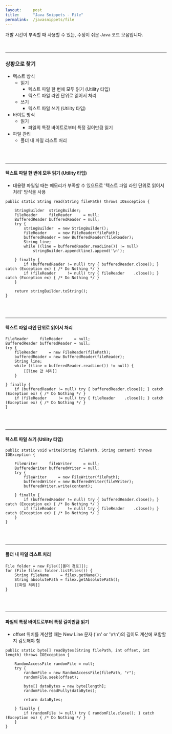 ```yaml
---
layout:     post
title:      "Java Snippets - File"
permalink:  /javasnippets/file
---
```


개발 시간이 부족할 때 사용할 수 있는, 수정이 쉬운 Java 코드 모음입니다.

<br/>

---
### **상황으로 찾기**
* 텍스트 방식
  * 읽기
    * 텍스트 파일 한 번에 모두 읽기 (Utility 타입)
    * 텍스트 파일 라인 단위로 읽어서 처리
  * 쓰기
    * 텍스트 파일 쓰기 (Utility 타입)
* 바이트 방식
  * 읽기
    * 파일의 특정 바이트로부터 특정 길이만큼 읽기
* 파일 관리
  * 폴더 내 파일 리스트 처리

<br/>
<br/>

---
#### **텍스트 파일 한 번에 모두 읽기 (Utility 타입)**
* 대용량 파일일 때는 메모리가 부족할 수 있으므로 '텍스트 파일 라인 단위로 읽어서 처리' 방식을 사용

```
public static String read(String filePath) throws IOException {

	StringBuilder  stringBuilder;
	FileReader     fileReader     = null;
	BufferedReader bufferedReader = null;
	try {
		stringBuilder  = new StringBuilder();
		fileReader     = new FileReader(filePath);
		bufferedReader = new BufferedReader(fileReader);
		String line;
		while ((line = bufferedReader.readLine()) != null)
			stringBuilder.append(line).append('\n');
		
	} finally {
		if (bufferedReader != null) try { bufferedReader.close(); } catch (Exception ex) { /* Do Nothing */ }
		if (fileReader     != null) try { fileReader    .close(); } catch (Exception ex) { /* Do Nothing */ }
	}
	
	return stringBuilder.toString();
}
```

<br/>
<br/>

---
#### **텍스트 파일 라인 단위로 읽어서 처리**

```
FileReader     fileReader     = null;
BufferedReader bufferedReader = null;
try {
	fileReader     = new FileReader(filePath);
	bufferedReader = new BufferedReader(fileReader);
	String line;
	while ((line = bufferedReader.readLine()) != null) {
		[[line 값 처리]]
	}
	
} finally {
	if (bufferedReader != null) try { bufferedReader.close(); } catch (Exception ex) { /* Do Nothing */ }
	if (fileReader     != null) try { fileReader    .close(); } catch (Exception ex) { /* Do Nothing */ }
}
```

<br/>
<br/>

---
#### **텍스트 파일 쓰기 (Utility 타입)**

```
public static void write(String filePath, String content) throws IOException {

	FileWriter     fileWriter     = null;
	BufferedWriter bufferedWriter = null;
	try {
		fileWriter     = new FileWriter(filePath);
		bufferedWriter = new BufferedWriter(fileWriter);
		bufferedWriter.write(content);
		
	} finally {
		if (bufferedReader != null) try { bufferedReader.close(); } catch (Exception ex) { /* Do Nothing */ }
		if (fileReader     != null) try { fileReader    .close(); } catch (Exception ex) { /* Do Nothing */ }
	}
} 
```

<br/>
<br/>

---
#### **폴더 내 파일 리스트 처리**

```
File folder = new File([[폴더 경로]]);
for (File filex: folder.listFiles()) {
	String fileName     = filex.getName();
	String absolutePath = filex.getAbsolutePath();
	[[파일 처리]]
}
```

<br/>
<br/>

---
#### **파일의 특정 바이트로부터 특정 길이만큼 읽기**
* offset 위치를 계산할 때는 New Line 문자 ('\n' or '\r\n')의 길이도 계산에 포함할 지 검토해야 함

```
public static byte[] readBytes(String filePath, int offset, int length) throws IOException {

	RandomAccessFile randomFile = null;
	try {
		randomFile = new RandomAccessFile(filePath, "r");
		randomFile.seek(offset);
		
		byte[] dataBytes = new byte[length];
		randomFile.readFully(dataBytes);
		
		return dataBytes;
		
	} finally {
		if (randomFile != null) try { randomFile.close(); } catch (Exception ex) { /* Do Nothing */ }
	}
}
```

<br/>
<br/>

